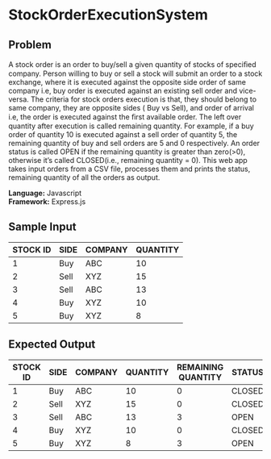 # StockOrderExecutionSystem

## Problem 
A stock order is an order to buy/sell a given quantity of stocks of speciﬁed company. Person willing to buy or sell a stock will submit an order to a stock exchange, where it is executed against the opposite side order of same company i.e, buy order is executed against an existing sell order and vice-versa. The criteria for stock orders execution is that, they should belong to same company, they are opposite sides ( Buy vs Sell), and order of arrival i.e, the order is executed against the ﬁrst available order. The left over quantity after execution is called remaining quantity. For example, if a buy order of quantity 10 is executed against a sell order of quantity 5, the remaining quantity of buy and sell orders are 5 and 0 respectively. An order status is called OPEN if the remaining quantity is greater than zero(>0), otherwise it’s called CLOSED(i.e., remaining quantity = 0). This web app takes input orders from a CSV file, processes them and prints the status, remaining quantity of all the orders as output.

**Language:** Javascript <br />
**Framework:** Express.js

## Sample Input
| STOCK ID | SIDE | COMPANY | QUANTITY |
|----------|------|---------|----------|
| 1        | Buy  | ABC     | 10       |
| 2        | Sell | XYZ     | 15       |
| 3        | Sell | ABC     | 13       |
| 4        | Buy  | XYZ     | 10       |
| 5        | Buy  | XYZ     | 8        |

## Expected Output
| STOCK ID | SIDE | COMPANY | QUANTITY | REMAINING QUANTITY | STATUS |
|----------|------|---------|----------|--------------------|--------|
| 1        | Buy  | ABC     | 10       | 0                  | CLOSED |
| 2        | Sell | XYZ     | 15       | 0                  | CLOSED |
| 3        | Sell | ABC     | 13       | 3                  | OPEN   |
| 4        | Buy  | XYZ     | 10       | 0                  | CLOSED |
| 5        | Buy  | XYZ     | 8        | 3                  | OPEN   |
